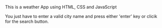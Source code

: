 This is a weather App using HTML, CSS and JavaScript

You just have to enter a valid city name and press either 'enter' key or clicik for the search button.
